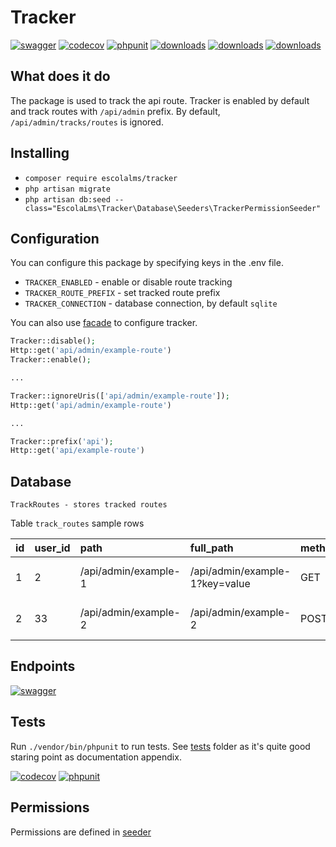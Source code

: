 # Tracker
[![swagger](https://img.shields.io/badge/documentation-swagger-green)](https://escolalms.github.io/Tracker/)
[![codecov](https://codecov.io/gh/EscolaLMS/Tracker/branch/main/graph/badge.svg?token=NRAN4R8AGZ)](https://codecov.io/gh/EscolaLMS/Tracker)
[![phpunit](https://github.com/EscolaLMS/Tracker/actions/workflows/test.yml/badge.svg)](https://github.com/EscolaLMS/Tracker/actions/workflows/test.yml)
[![downloads](https://img.shields.io/packagist/dt/escolalms/tracker)](https://packagist.org/packages/escolalms/tracker)
[![downloads](https://img.shields.io/packagist/v/escolalms/tracker)](https://packagist.org/packages/escolalms/tracker)
[![downloads](https://img.shields.io/packagist/l/escolalms/tracker)](https://packagist.org/packages/escolalms/tracker)

## What does it do
The package is used to track the api route.
Tracker is enabled by default and track routes with `/api/admin` prefix.
By default, `/api/admin/tracks/routes` is ignored. 

## Installing
- `composer require escolalms/tracker`
- `php artisan migrate`
- `php artisan db:seed --class="EscolaLms\Tracker\Database\Seeders\TrackerPermissionSeeder"`

## Configuration
You can configure this package by specifying keys in the .env file.
- `TRACKER_ENABLED` - enable or disable route tracking
- `TRACKER_ROUTE_PREFIX` - set tracked route prefix
- `TRACKER_CONNECTION` - database connection, by default `sqlite`

You can also use [facade](https://raw.githubusercontent.com/EscolaLMS/Tracker/main/src/Facades/Tracker.php) to configure tracker.

```php
Tracker::disable();
Http::get('api/admin/example-route')
Tracker::enable();

... 

Tracker::ignoreUris(['api/admin/example-route']);
Http::get('api/admin/example-route')

... 

Tracker::prefix('api');
Http::get('api/example-route')
```

## Database
```
TrackRoutes - stores tracked routes
```

Table `track_routes` sample rows

| id | user\_id | path | full\_path | method | extra | created\_at | updated\_at |
| :--- | :--- | :--- | :--- | :--- | :--- | :--- | :--- |
| 1 | 2 | /api/admin/example-1 | /api/admin/example-1?key=value | GET | NULL | 2022-04-14 08:49:25 | 2022-04-14 08:49:25 |
| 2 | 33 | /api/admin/example-2 | /api/admin/example-2 | POST | NULL | 2022-04-14 08:49:25 | 2022-04-14 08:49:25 |

## Endpoints
[![swagger](https://img.shields.io/badge/documentation-swagger-green)](https://escolalms.github.io/Tracker/)

## Tests
Run `./vendor/bin/phpunit` to run tests. See [tests](https://raw.githubusercontent.com/EscolaLMS/Tracker/main/tests) folder as it's quite good staring point as documentation appendix.

[![codecov](https://codecov.io/gh/EscolaLMS/Tracker/branch/main/graph/badge.svg?token=NRAN4R8AGZ)](https://codecov.io/gh/EscolaLMS/Tracker)
[![phpunit](https://github.com/EscolaLMS/Tracker/actions/workflows/test.yml/badge.svg)](https://github.com/EscolaLMS/Tracker/actions/workflows/test.yml)

## Permissions
Permissions are defined in [seeder](https://raw.githubusercontent.com/EscolaLMS/Tracker/main/database/seeders/TrackerPermissionSeeder.php)
